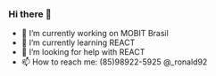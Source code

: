 ### Hi there 👋


- 🔭 I’m currently working on MOBIT Brasil
- 🌱 I’m currently learning REACT
- 🤔 I’m looking for help with REACT
- 📫 How to reach me: (85)98922-5925 @_ronald92

